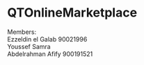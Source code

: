 # QTOnlineMarketplace

Members: <br>
Ezzeldin el Galab 90021996 <br>
Youssef Samra <br> 
Abdelrahman Afify 900191521 <br>
